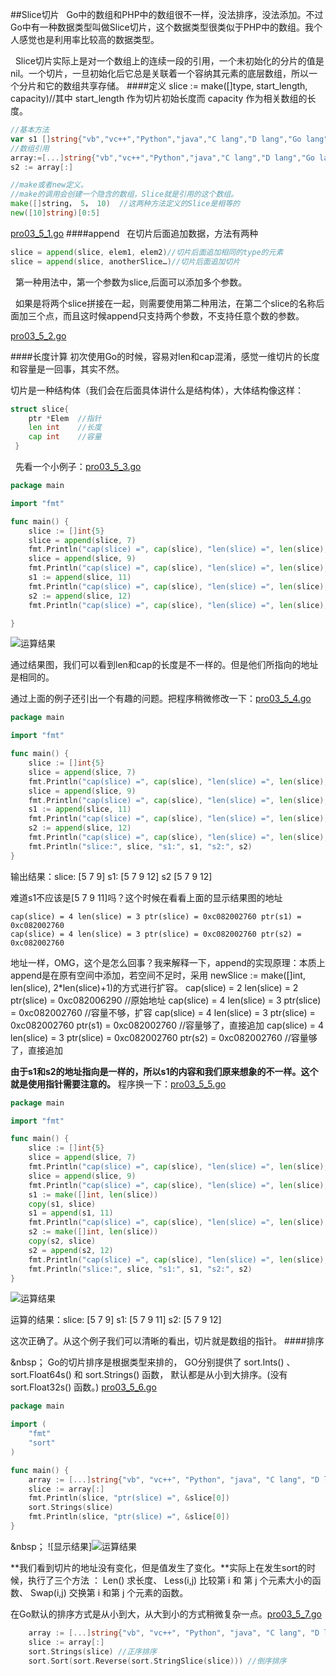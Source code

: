 ##Slice切片
&nbsp;&nbsp;Go中的数组和PHP中的数组很不一样，没法排序，没法添加。不过Go中有一种数据类型叫做Slice切片，这个数据类型很类似于PHP中的数组。我个人感觉也是利用率比较高的数据类型。

&nbsp;&nbsp;Slice切片实际上是对一个数组上的连续一段的引用，一个未初始化的分片的值是nil。一个切片，一旦初始化后它总是关联着一个容纳其元素的底层数组，所以一个分片和它的数组共享存储。
####定义
slice := make([]type, start_length, capacity)//其中 start_length 作为切片初始长度而 capacity 作为相关数组的长度。

```go
//基本方法
var s1 []string{"vb","vc++","Python","java","C lang","D lang","Go lang"}
//数组引用
array:=[...]string{"vb","vc++","Python","java","C lang","D lang","Go lang"}
s2 := array[:]

//make或者new定义。
//make的调用会创建一个隐含的数组，Slice就是引用的这个数组。
make([]string， 5， 10)  //这两种方法定义的Slice是相等的
new([10]string)[0:5]
```
[pro03_5_1.go](https://github.com/sunnygocms/gobook/blob/master/src/go_lang_base/03/pro03_5_1.go)
####append
&nbsp;&nbsp;在切片后面追加数据，方法有两种
```go
slice = append(slice, elem1, elem2)//切片后面追加相同的type的元素
slice = append(slice, anotherSlice…)//切片后面追加切片
```

&nbsp;&nbsp;第一种用法中，第一个参数为slice,后面可以添加多个参数。

&nbsp;&nbsp;如果是将两个slice拼接在一起，则需要使用第二种用法，在第二个slice的名称后面加三个点，而且这时候append只支持两个参数，不支持任意个数的参数。

[pro03_5_2.go](https://github.com/sunnygocms/gobook/blob/master/src/go_lang_base/03/pro03_5_2.go)

####长度计算
初次使用Go的时候，容易对len和cap混淆，感觉一维切片的长度和容量是一回事，其实不然。

切片是一种结构体（我们会在后面具体讲什么是结构体），大体结构像这样：
```go
struct slice{
    ptr *Elem  //指针
    len int    //长度
    cap int    //容量
 }
```

&nbsp;&nbsp;先看一个小例子：[pro03_5_3.go](https://github.com/sunnygocms/gobook/blob/master/src/go_lang_base/03/pro03_5_3.go)
```go
package main

import "fmt"

func main() {
	slice := []int{5}
	slice = append(slice, 7)
	fmt.Println("cap(slice) =", cap(slice), "len(slice) =", len(slice), "ptr(slice) =", &slice[0])
	slice = append(slice, 9)
	fmt.Println("cap(slice) =", cap(slice), "len(slice) =", len(slice), "ptr(slice) =", &slice[0])
	s1 := append(slice, 11)
	fmt.Println("cap(slice) =", cap(slice), "len(slice) =", len(slice), "ptr(slice) =", &slice[0], "ptr(s1) =", &s1[0])
	s2 := append(slice, 12)
	fmt.Println("cap(slice) =", cap(slice), "len(slice) =", len(slice), "ptr(slice) =", &slice[0], "ptr(s2) =", &s2[0])

}

```

![运算结果](https://github.com/sunnygocms/gobook/blob/master/go_lang_base/03_5_3.png)

通过结果图，我们可以看到len和cap的长度是不一样的。但是他们所指向的地址是相同的。

通过上面的例子还引出一个有趣的问题。把程序稍微修改一下：[pro03_5_4.go](https://github.com/sunnygocms/gobook/blob/master/src/go_lang_base/03/pro03_5_4.go)

```go
package main

import "fmt"

func main() {
	slice := []int{5}
	slice = append(slice, 7)
	fmt.Println("cap(slice) =", cap(slice), "len(slice) =", len(slice), "ptr(slice) =", &slice[0])
	slice = append(slice, 9)
	fmt.Println("cap(slice) =", cap(slice), "len(slice) =", len(slice), "ptr(slice) =", &slice[0])
	s1 := append(slice, 11)
	fmt.Println("cap(slice) =", cap(slice), "len(slice) =", len(slice), "ptr(slice) =", &slice[0], "ptr(s1) =", &s1[0])
	s2 := append(slice, 12)
	fmt.Println("cap(slice) =", cap(slice), "len(slice) =", len(slice), "ptr(slice) =", &slice[0], "ptr(s2) =", &s2[0])
	fmt.Println("slice:", slice, "s1:", s1, "s2:", s2)
}

```
输出结果：slice: [5 7 9] s1: [5 7 9 12] s2 [5 7 9 12]

难道s1不应该是[5 7 9 11]吗？这个时候在看看上面的显示结果图的地址

    cap(slice) = 4 len(slice) = 3 ptr(slice) = 0xc082002760 ptr(s1) = 0xc082002760
    cap(slice) = 4 len(slice) = 3 ptr(slice) = 0xc082002760 ptr(s2) = 0xc082002760
地址一样，OMG，这个是怎么回事？我来解释一下，append的实现原理：本质上append是在原有空间中添加，若空间不足时，采用 newSlice := make([]int, len(slice), 2*len(slice)+1)的方式进行扩容。
    cap(slice) = 2 len(slice) = 2 ptr(slice) = 0xc082006290 //原始地址
    cap(slice) = 4 len(slice) = 3 ptr(slice) = 0xc082002760 //容量不够，扩容
    cap(slice) = 4 len(slice) = 3 ptr(slice) = 0xc082002760 ptr(s1) = 0xc082002760 //容量够了，直接追加
    cap(slice) = 4 len(slice) = 3 ptr(slice) = 0xc082002760 ptr(s2) = 0xc082002760 //容量够了，直接追加

**由于s1和s2的地址指向是一样的，所以s1的内容和我们原来想象的不一样。这个就是使用指针需要注意的。**
程序换一下：[pro03_5_5.go](https://github.com/sunnygocms/gobook/blob/master/src/go_lang_base/03/pro03_5_5.go)
```go
package main

import "fmt"

func main() {
	slice := []int{5}
	slice = append(slice, 7)
	fmt.Println("cap(slice) =", cap(slice), "len(slice) =", len(slice), "ptr(slice) =", &slice[0])
	slice = append(slice, 9)
	fmt.Println("cap(slice) =", cap(slice), "len(slice) =", len(slice), "ptr(slice) =", &slice[0])
	s1 := make([]int, len(slice))
	copy(s1, slice)
	s1 = append(s1, 11)
	fmt.Println("cap(slice) =", cap(slice), "len(slice) =", len(slice), "ptr(slice) =", &slice[0], "ptr(s1) =", &s1[0])
	s2 := make([]int, len(slice))
	copy(s2, slice)
	s2 = append(s2, 12)
	fmt.Println("cap(slice) =", cap(slice), "len(slice) =", len(slice), "ptr(slice) =", &slice[0], "ptr(s2) =", &s2[0])
	fmt.Println("slice:", slice, "s1:", s1, "s2:", s2)
}

```
![运算结果](https://github.com/sunnygocms/gobook/blob/master/go_lang_base/03_5_5.png)

运算的结果：slice: [5 7 9] s1: [5 7 9 11] s2: [5 7 9 12]

这次正确了。从这个例子我们可以清晰的看出，切片就是数组的指针。
####排序

&nbsp；&nbsp;Go的切片排序是根据类型来排的， GO分别提供了 sort.Ints() 、 sort.Float64s() 和 sort.Strings() 函数， 默认都是从小到大排序。(没有 sort.Float32s() 函数。)
[pro03_5_6.go](https://github.com/sunnygocms/gobook/blob/master/src/go_lang_base/03/pro03_5_6.go)

```go
package main

import (
	"fmt"
	"sort"
)

func main() {
	array := [...]string{"vb", "vc++", "Python", "java", "C lang", "D lang", "Go lang"}
	slice := array[:]
	fmt.Println(slice, "ptr(slice) =", &slice[0])
	sort.Strings(slice)
	fmt.Println(slice, "ptr(slice) =", &slice[0])
}

```

&nbsp；&nbsp;![显示结果]![运算结果](https://github.com/sunnygocms/gobook/blob/master/go_lang_base/03_5_6.png)

**我们看到切片的地址没有变化，但是值发生了变化。**实际上在发生sort的时候，执行了三个方法 ： Len() 求长度、 Less(i,j) 比较第 i 和 第 j 个元素大小的函数、 Swap(i,j) 交换第 i 和第 j 个元素的函数。

在Go默认的排序方式是从小到大，从大到小的方式稍微复杂一点。[pro03_5_7.go](https://github.com/sunnygocms/gobook/blob/master/src/go_lang_base/03/pro03_5_7.go)

```go
	array := [...]string{"vb", "vc++", "Python", "java", "C lang", "D lang", "Go lang"}
	slice := array[:]
	sort.Strings(slice) //正序排序
	sort.Sort(sort.Reverse(sort.StringSlice(slice))) //倒序排序

```
